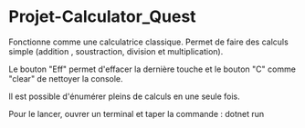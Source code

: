 # Projet-Calculator_Quest

Fonctionne comme une calculatrice classique.
Permet de faire des calculs simple (addition , soustraction, division et multiplication).

Le bouton "Eff" permet d'effacer la dernière touche et le bouton "C" comme "clear" de nettoyer la console.

Il est possible d'énumérer pleins de calculs en une seule fois.


Pour le lancer, ouvrer un terminal et taper la commande : dotnet run
